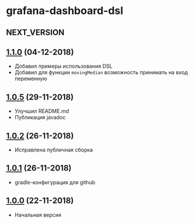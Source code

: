 # grafana-dashboard-dsl

## NEXT_VERSION

## [1.1.0]() (04-12-2018)

* Добавил примеры использования DSL
* Добавил для функции `movingMedian` возможность принимать на вход переменную

## [1.0.5]() (29-11-2018)

* Улучшил README.md
* Публикация javadoc

## [1.0.2]() (26-11-2018)

* Исправлена публичная сборка

## [1.0.1]() (26-11-2018)

* gradle-конфигурация для github


## [1.0.0]() (22-11-2018)

* Начальная версия
  
